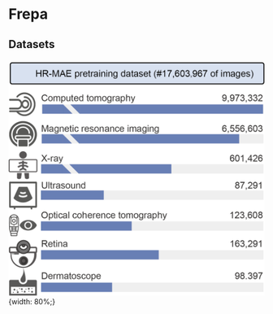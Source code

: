 # Frepa
## Datasets
### 
![image](https://github.com/Arturia-Pendragon-Iris/Frepa/blob/main/fig/dataset.png){width: 80%;}
